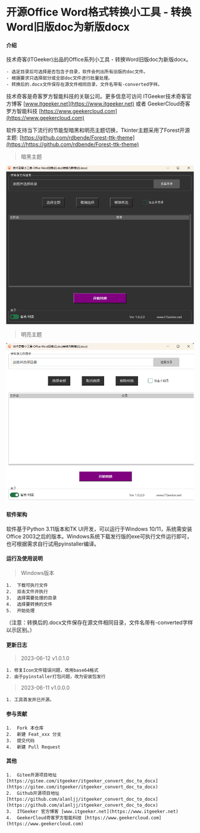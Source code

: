 # 开源Office Word格式转换小工具 - 转换Word旧版doc为新版docx

#### 介绍
技术奇客(ITGeeker)出品的Office系列小工具 - 转换Word旧版doc为新版docx。

    - 选定目录后可选择是否包含子目录，软件会列出所有旧版的doc文件。
    - 根据要求只选择部分或全部doc文件进行批量处理。
    - 转换后的.docx文件保存在源文件相同目录，文件名带有-converted字样。

技术奇客是奇客罗方智能科技的关联公司。更多信息可访问 ITGeeker技术奇客官方博客 [www.itgeeker.net](https://www.itgeeker.net) 或者 GeekerCloud奇客罗方智能科技 [https://www.geekercloud.com](https://www.geekercloud.com)

软件支持当下流行的节能型暗黑和明亮主题切换，Tkinter主题采用了Forest开源主题: [https://github.com/rdbende/Forest-ttk-theme](https://https://github.com/rdbende/Forest-ttk-theme)

>暗黑主题

[![暗黑主题](converdoc_dark.png "暗黑主题")](https://www.itgeeker.net)
>明亮主题

[![明亮主题](converdoc_light.png "明亮主题")](https://www.itgeeker.net)


#### 软件架构
软件基于Python 3.11版本和TK UI开发，可以运行于Windows 10/11，系统需安装Office 2003之后的版本。Windows系统下载发行版的exe可执行文件运行即可，也可根据需求自行试用pyinstaller编译。

#### 运行及使用说明

> Windows版本

    1.  下载可执行文件
    2.  双击文件并执行
    3.  选择需要处理的目录
    4.  选择要转换的文件
    5.  开始处理

（注意：转换后的.docx文件保存在源文件相同目录，文件名带有-converted字样以示区别。）

#### 更新日志

> 2023-06-12 v1.0.1.0
 
    1. 修复Icon文件错误问题，改用base64格式
    2. 由于pyinstaller打包问题，改为安装包发行

> 2023-06-11 v1.0.0.0
 
    1. 工具首发并已开源。


#### 参与贡献

    1.  Fork 本仓库
    2.  新建 Feat_xxx 分支
    3.  提交代码
    4.  新建 Pull Request


#### 其他

    1.  Gitee开源项目地址 [https://gitee.com/itgeeker/itgeeker_convert_doc_to_docx](https://gitee.com/itgeeker/itgeeker_convert_doc_to_docx) 
    2.  Github开源项目地址 [https://github.com/alanljj/itgeeker_convert_doc_to_docx](https://github.com/alanljj/itgeeker_convert_doc_to_docx) 
    3.  ITGeeker 官方博客 [www.itgeeker.net](https://www.itgeeker.net)
    4.  GeekerCloud奇客罗方智能科技 [https://www.geekercloud.com](https://www.geekercloud.com)
